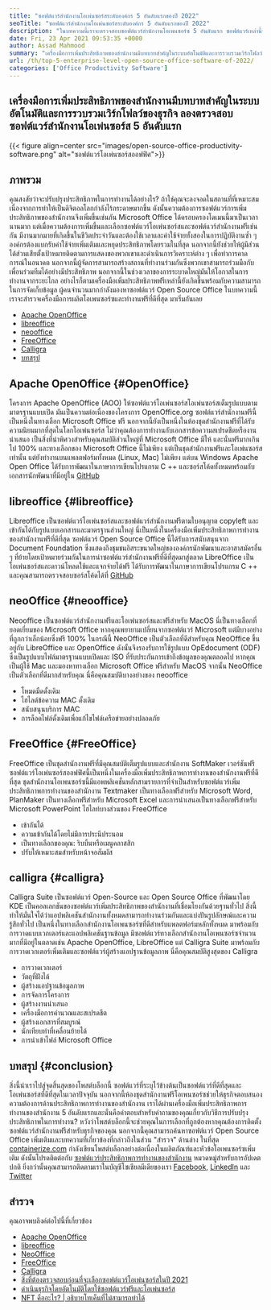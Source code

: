 ```yaml
---
title: "ซอฟต์แวร์สำนักงานโอเพ่นซอร์สระดับองค์กร 5 อันดับแรกของปี 2022" 
seoTitle: "ซอฟต์แวร์สำนักงานโอเพ่นซอร์สระดับองค์กร 5 อันดับแรกของปี 2022" 
description: "ในบทความนี้เราจะตรวจสอบซอฟต์แวร์สำนักงานโอเพนซอร์ซ 5 อันดับแรก ซอฟต์แวร์เหล่านี้รวมถึง Apache OpenOffice, Libreoffice, NeoOffice, FreeOffice และ Calligra" 
date: Fri, 23 Apr 2021 09:53:35 +0000
author: Assad Mahmood
summary: "เครื่องมือการเพิ่มประสิทธิภาพของสำนักงานมีบทบาทสำคัญในระบบอัตโนมัติและการรวบรวมเวิร์กโฟลว์ของธุรกิจ ลองตรวจสอบซอฟต์แวร์สำนักงานโอเพ่นซอร์ส 5 อันดับแรก" 
url: /th/top-5-enterprise-level-open-source-office-software-of-2022/
categories: ['Office Productivity Software']
---
```


## เครื่องมือการเพิ่มประสิทธิภาพของสำนักงานมีบทบาทสำคัญในระบบอัตโนมัติและการรวบรวมเวิร์กโฟลว์ของธุรกิจ ลองตรวจสอบซอฟต์แวร์สำนักงานโอเพ่นซอร์ส 5 อันดับแรก

{{< figure align=center src="images/open-source-office-productivity-software.png" alt="ซอฟต์แวร์โอเพ่นซอร์สออฟฟิศ">}}


## ภาพรวม
คุณสงสัยว่าจะปรับปรุงประสิทธิภาพในการทำงานได้อย่างไร? ถ้าใช่คุณจะลงจอดในสถานที่ที่เหมาะสม เนื่องจากการทำให้เป็นดิจิตอลโลกกำลังไร้กระดาษมากขึ้น ดังนั้นความต้องการซอฟต์แวร์การเพิ่มประสิทธิภาพของสำนักงานจึงเพิ่มขึ้นเช่นกัน Microsoft Office ได้ครอบครองโดเมนนี้มาเป็นเวลานานมาก แต่เมื่อความต้องการเพิ่มขึ้นและเลือกซอฟต์แวร์โอเพ่นซอร์สและซอฟต์แวร์สำนักงานฟรีเช่นกัน มีงานมากมายที่เกิดขึ้นในชีวิตประจำวันและต้องใช้เวลาและค่าใช้จ่ายทั้งสองในการปฏิบัติงานซ้ำ ๆ องค์กรต้องแบกรับค่าใช้จ่ายเพิ่มเติมและหยุดประสิทธิภาพโดยรวมในที่สุด นอกจากนี้ยังช่วยให้ผู้มีส่วนได้ส่วนเสียตั้งเป้าหมายติดตามการแสดงของพวกเขาและดำเนินการวิเคราะห์ต่าง ๆ เพื่อทำการคาดการณ์ในอนาคต
นอกจากนี้ผู้จัดการสามารถสร้างสถานที่ทำงานร่วมกันซึ่งพวกเขาสามารถร่วมมือกับเพื่อนร่วมทีมได้อย่างมีประสิทธิภาพ นอกจากนี้ในช่วงเวลาของการระบาดใหญ่มันให้โอกาสในการทำงานจากระยะไกล อย่างไรก็ตามเครื่องมือเพิ่มประสิทธิภาพฟรีเหล่านี้ยังเกิดขึ้นพร้อมกับความสามารถในการจัดเก็บข้อมูล ผู้คนจำนวนมากกำลังมองหาซอฟต์แวร์ Open Source Office ในบทความนี้เราจะสำรวจเครื่องมือการผลิตโอเพนซอร์ซและทำงานฟรีที่ดีที่สุด มาเริ่มกันเลย
  * [Apache OpenOffice][1]
  * [libreoffice][2]
  * [neooffice][3]
  * [FreeOffice][4]
  * [Calligra][5]
  * [บทสรุป][6]

## Apache OpenOffice   {#OpenOffice}
โครงการ Apache OpenOffice (AOO) ให้ซอฟต์แวร์โอเพ่นซอร์สโอเพ่นซอร์สเต็มรูปแบบตามมาตรฐานแบบเปิด มันเป็นความต่อเนื่องของโครงการ OpenOffice.org ซอฟต์แวร์สำนักงานฟรีนี้เป็นหนึ่งในทางเลือก Microsoft Office ฟรี นอกจากนี้ยังเป็นหนึ่งในห้องชุดสำนักงานฟรีที่ได้รับความนิยมมากที่สุดในโลกโอเพ่นซอร์ส ไม่ว่าคุณต้องการทำงานกับเอกสารข้อความสเปรดชีตหรืองานนำเสนอ เป็นสิ่งที่น่าพิศวงสำหรับคุณสมบัติส่วนใหญ่ที่ Microsoft Office มีให้ และนั่นฟรีมากเกินไป 100% และทางเลือกของ Microsoft Office นี้ไม่เพียง แต่เป็นชุดสำนักงานฟรีและโอเพ่นซอร์สเท่านั้น แต่ยังทำงานบนแพลตฟอร์มทั้งหมด (Linux, Mac) ไม่เพียง แต่บน Windows
Apache Open Office ได้รับการพัฒนาในภาษาการเขียนโปรแกรม C ++ และซอร์สโค้ดทั้งหมดพร้อมกับเอกสารนักพัฒนาที่มีอยู่ใน [GitHub][7]

## libreoffice   {#libreoffice}
Libreoffice เป็นซอฟต์แวร์โอเพ่นซอร์สและซอฟต์แวร์สำนักงานฟรีตามใบอนุญาต copyleft และเข้ากันได้กับรูปแบบเอกสารและมาตรฐานส่วนใหญ่ นี่เป็นหนึ่งในเครื่องมือเพิ่มประสิทธิภาพการทำงานของสำนักงานฟรีที่ดีที่สุด
ซอฟต์แวร์ Open Source Office นี้ได้รับการสนับสนุนจาก Document Foundation ซึ่งแสดงถึงชุมชนอิสระขนาดใหญ่ขององค์กรนักพัฒนาและอาสาสมัครอื่น ๆ ที่ย้ายโดยเป้าหมายร่วมกันในการนำซอฟต์แวร์สำนักงานฟรีที่ดีที่สุดมาสู่ตลาด
LibreOffice เป็นโอเพ่นซอร์สและดาวน์โหลดใช้และแจกจ่ายได้ฟรี ได้รับการพัฒนาในภาษาการเขียนโปรแกรม C ++ และคุณสามารถตรวจสอบซอร์สโค้ดได้ที่ [GitHub][8]

## neoOffice   {#neooffice}
Neooffice เป็นซอฟต์แวร์สำนักงานฟรีและโอเพ่นซอร์สและฟรีสำหรับ MacOS นี่เป็นทางเลือกที่ยอดเยี่ยมของ Microsoft Office หากคุณพยายามเปลี่ยนจากซอฟต์แวร์ Microsoft แต่มีบางอย่างที่ถูกกว่าเล็กน้อยซึ่งฟรี 100% ในกรณีนี้ NeoOffice เป็นตัวเลือกที่ดีสำหรับคุณ
NeoOffice ขึ้นอยู่กับ LibreOffice และ OpenOffice ดังนั้นจึงรองรับการใช้รูปแบบ OpEdocument (ODF) ซึ่งเป็นรูปแบบไฟล์มาตรฐานแบบเปิดและ ISO ที่รับประกันการเข้าถึงข้อมูลของคุณตลอดไป หากคุณเป็นผู้ใช้ Mac และมองหาทางเลือก Microsoft Office ฟรีสำหรับ MacOS จากนั้น NeoOffice เป็นตัวเลือกที่ดีมากสำหรับคุณ
นี่คือคุณสมบัติบางอย่างของ neooffice
  * โหมดมืดดั้งเดิม
  * ไฮไลต์ข้อความ MAC ดั้งเดิม
  * สนับสนุนบริการ MAC
  * การล็อคไฟล์ดั้งเดิมเพื่อแก้ไขไฟล์เครือข่ายอย่างปลอดภัย

## FreeOffice   {#FreeOffice}
FreeOffice เป็นชุดสำนักงานฟรีที่มีคุณสมบัติเต็มรูปแบบและสำนักงาน SoftMaker เวอร์ชันฟรี ซอฟต์แวร์โอเพ่นซอร์สออฟฟิศนี้เป็นหนึ่งในเครื่องมือเพิ่มประสิทธิภาพการทำงานของสำนักงานฟรีที่ดีที่สุด ชุดสำนักงานโอเพนซอร์ซนี้มีแอพพลิเคชั่นหลักสามรายการที่จำเป็นสำหรับซอฟต์แวร์เพิ่มประสิทธิภาพการทำงานของสำนักงาน
Textmaker เป็นทางเลือกฟรีสำหรับ Microsoft Word, PlanMaker เป็นทางเลือกฟรีสำหรับ Microsoft Excel และการนำเสนอเป็นทางเลือกฟรีสำหรับ Microsoft PowerPoint
ไฮไลท์บางส่วนของ FreeOffice
  * เข้ากันได้
  * ความเข้ากันได้โดยไม่มีการประนีประนอม
  * เป็นทางเลือกของคุณ: ริบบิ้นหรือเมนูคลาสสิก
  * ปรับให้เหมาะสมสำหรับหน้าจอสัมผัส

## calligra   {#calligra}
Calligra Suite เป็นซอฟต์แวร์ Open-Source และ Open Source Office ที่พัฒนาโดย KDE เป็นคอลเลกชันของซอฟต์แวร์เพิ่มประสิทธิภาพของสำนักงานที่เชื่อมโยงกันด้วยฐานทั่วไป สิ่งนี้ทำให้มั่นใจได้ว่าแอปพลิเคชันสำนักงานทั้งหมดสามารถทำงานร่วมกันและแบ่งปันรูปลักษณ์และความรู้สึกทั่วไป เป็นหนึ่งในทางเลือกสำนักงานโอเพนซอร์ซที่ดีสำหรับแพลตฟอร์มหลักทั้งหมด มาพร้อมกับการวาดแบบเวกเตอร์และแอปพลิเคชันฐานข้อมูล
มีซอฟต์แวร์ทางเลือกสำนักงานโอเพนซอร์ซจำนวนมากที่มีอยู่ในตลาดเช่น Apache OpenOffice, LibreOffice แต่ Calligra Suite มาพร้อมกับการวาดเวกเตอร์เพิ่มเติมและซอฟต์แวร์ผู้สร้างแอปฐานข้อมูลภาพ
นี่คือคุณสมบัติสูงสุดของ Calligra
  * การวาดเวกเตอร์
  * วัตถุที่ฝังได้
  * ผู้สร้างแอปฐานข้อมูลภาพ
  * การจัดการโครงการ
  * ผู้สร้างงานนำเสนอ
  * เครื่องมือการคำนวณและสเปรดชีต
  * ผู้สร้างเอกสารที่สมบูรณ์
  * นักเทียบท่าที่เคลื่อนย้ายได้
  * การนำเข้าไฟล์ Microsoft Office

## บทสรุป   {#conclusion}
สิ่งนี้นำเราไปสู่จุดสิ้นสุดของโพสต์บล็อกนี้ ซอฟต์แวร์ที่ระบุไว้ข้างต้นเป็นซอฟต์แวร์ที่ดีที่สุดและโอเพ่นซอร์สที่ดีที่สุดในเวลาปัจจุบัน นอกจากนี้ห้องชุดสำนักงานฟรีโอเพนซอร์ซช่วยให้ธุรกิจตอบสนองความต้องการด้านประสิทธิภาพการทำงานของสำนักงาน เราได้ผ่านเครื่องมือเพิ่มประสิทธิภาพการทำงานของสำนักงาน 5 อันดับแรกและนั่นคือคำตอบสำหรับคำถามของคุณเกี่ยวกับวิธีการปรับปรุงประสิทธิภาพในการทำงาน? หวังว่าโพสต์บล็อกนี้จะช่วยคุณในการเลือกที่ถูกต้องหากคุณต้องการติดตั้งซอฟต์แวร์สำนักงานฟรีสำหรับธุรกิจของคุณ นอกจากนี้คุณสามารถค้นหาซอฟต์แวร์ Open Source Office เพิ่มเติมและบทความที่เกี่ยวข้องที่กล่าวถึงในส่วน "สำรวจ" ด้านล่าง
ในที่สุด [containerize.com][9] กำลังเขียนโพสต์บล็อกอย่างต่อเนื่องในผลิตภัณฑ์และหัวข้อโอเพนซอร์ซเพิ่มเติม ดังนั้นโปรดติดต่อกับ [ซอฟต์แวร์ประสิทธิภาพการทำงานของสำนักงาน][10] หมวดหมู่สำหรับการอัปเดตปกติ ยิ่งกว่านั้นคุณสามารถติดตามเราในบัญชีโซเชียลมีเดียของเรา [Facebook][11], [LinkedIn][12] และ [Twitter][13]

## สำรวจ
คุณอาจพบลิงค์ต่อไปนี้ที่เกี่ยวข้อง
  * [Apache OpenOffice][14]
  * [libreoffice][15]
  * [NeoOffice][16]
  * [FreeOffice][17]
  * [Calligra][18]
  * [สิ่งที่ต้องตรวจสอบก่อนที่จะเลือกซอฟต์แวร์โอเพ่นซอร์สในปี 2021][19]
  * [ดำเนินธุรกิจโดยอัตโนมัติโดยใช้ซอฟต์แวร์ฟรีและโอเพ่นซอร์ส][20]
  * [NFT คืออะไร? | อธิบายโทเค็นที่ไม่สามารถทำได้][21]

  
[1]: #openoffice
[2]: #libreoffice
[3]: #neooffice
[4]: #freeoffice
[5]: #calligra
[6]: #conclusion
[7]: https://github.com/apache/openoffice
[8]: https://github.com/LibreOffice/core
[9]: https://www.containerize.com/
[10]: https://products.containerize.com/office-productivity/
[11]: https://web.facebook.com/containerize
[12]: https://www.linkedin.com/company/containerize/
[13]: https://twitter.com/containerize_co
[14]: https://products.containerize.com/office-productivity/apache-open-office
[15]: https://products.containerize.com/office-productivity/libreoffice
[16]: https://products.containerize.com/office-productivity/neooffice
[17]: https://products.containerize.com/office-productivity/freeoffice
[18]: https://products.containerize.com/office-productivity/calligra
[19]: https://blog.containerize.com/cmdb-software/things-to-review-before-opting-open-source-software-in-2021/
[20]: https://blog.containerize.com/blogging/automate-business-operations-using-open-source-software/
[21]: https://blog.containerize.com/blockchain-platforms/what-is-nft-non-fungible-tokens-explained/
